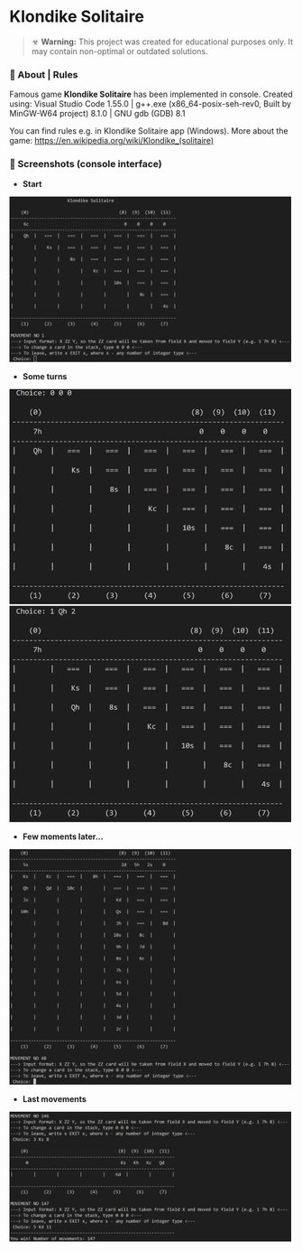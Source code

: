 # Klondike Solitaire

> ☣ **Warning:** This project was created for educational purposes only. It may contain non-optimal or outdated solutions.

### 🎴 About | Rules

Famous game **Klondike Solitaire** has been implemented in console. Created using: Visual Studio Code 1.55.0 | g++.exe (x86_64-posix-seh-rev0, Built by MinGW-W64 project) 8.1.0 | GNU gdb (GDB) 8.1

You can find rules e.g. in Klondike Solitaire app (Windows). More about the game: https://en.wikipedia.org/wiki/Klondike_(solitaire)

### 📸 Screenshots (console interface)

- **Start**
<img src="/_readmeImg/1-start.png?raw=true 'Start'" width="500">

- **Some turns**
<img src="/_readmeImg/2-move2.png?raw=true 'Move 2'" width="500">
<img src="/_readmeImg/2-move3.png?raw=true 'Move 3'" width="500">

- **Few moments later...**
<img src="/_readmeImg/2-move4.png?raw=true 'Move 4'" width="500">

- **Last movements**
<img src="/_readmeImg/3-end.png?raw=true 'End'" width="500">

